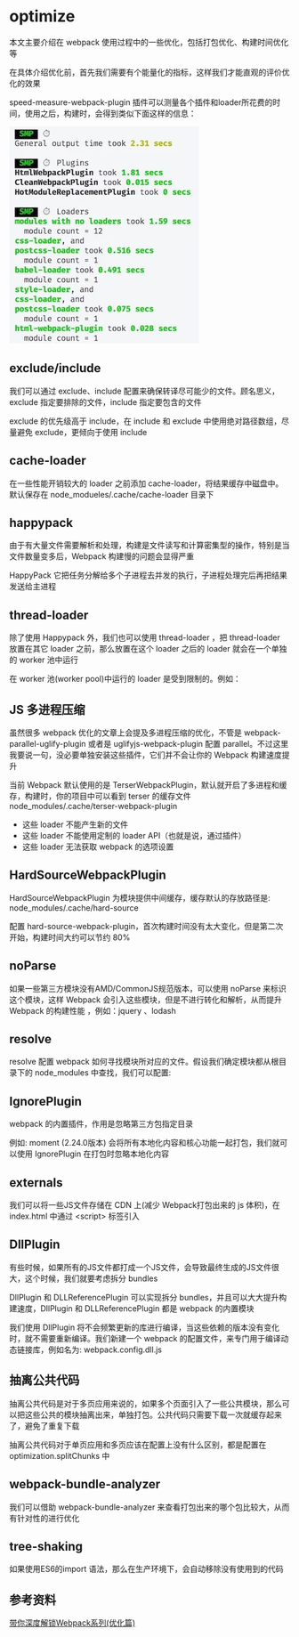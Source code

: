 # optimize

本文主要介绍在 webpack 使用过程中的一些优化，包括打包优化、构建时间优化等

在具体介绍优化前，首先我们需要有个能量化的指标，这样我们才能直观的评价优化的效果

speed-measure-webpack-plugin 插件可以测量各个插件和loader所花费的时间，使用之后，构建时，会得到类似下面这样的信息：

![speed-measure](./img/optimize/1.png)

## exclude/include

我们可以通过 exclude、include 配置来确保转译尽可能少的文件。顾名思义，exclude 指定要排除的文件，include 指定要包含的文件

exclude 的优先级高于 include，在 include 和 exclude 中使用绝对路径数组，尽量避免 exclude，更倾向于使用 include

## cache-loader

在一些性能开销较大的 loader 之前添加 cache-loader，将结果缓存中磁盘中。默认保存在 node_modueles/.cache/cache-loader 目录下

## happypack

由于有大量文件需要解析和处理，构建是文件读写和计算密集型的操作，特别是当文件数量变多后，Webpack 构建慢的问题会显得严重

HappyPack 它把任务分解给多个子进程去并发的执行，子进程处理完后再把结果发送给主进程

## thread-loader

除了使用 Happypack 外，我们也可以使用 thread-loader ，把 thread-loader 放置在其它 loader 之前，那么放置在这个 loader 之后的 loader 就会在一个单独的 worker 池中运行

在 worker 池(worker pool)中运行的 loader 是受到限制的。例如：

## JS 多进程压缩

虽然很多 webpack 优化的文章上会提及多进程压缩的优化，不管是 webpack-parallel-uglify-plugin 或者是 uglifyjs-webpack-plugin 配置 parallel。不过这里我要说一句，没必要单独安装这些插件，它们并不会让你的 Webpack 构建速度提升

当前 Webpack 默认使用的是 TerserWebpackPlugin，默认就开启了多进程和缓存，构建时，你的项目中可以看到 terser 的缓存文件 node_modules/.cache/terser-webpack-plugin

* 这些 loader 不能产生新的文件
* 这些 loader 不能使用定制的 loader API（也就是说，通过插件）
* 这些 loader 无法获取 webpack 的选项设置

## HardSourceWebpackPlugin

HardSourceWebpackPlugin 为模块提供中间缓存，缓存默认的存放路径是: node_modules/.cache/hard-source

配置 hard-source-webpack-plugin，首次构建时间没有太大变化，但是第二次开始，构建时间大约可以节约 80%

## noParse

如果一些第三方模块没有AMD/CommonJS规范版本，可以使用 noParse 来标识这个模块，这样 Webpack 会引入这些模块，但是不进行转化和解析，从而提升 Webpack 的构建性能 ，例如：jquery 、lodash

## resolve

resolve 配置 webpack 如何寻找模块所对应的文件。假设我们确定模块都从根目录下的 node_modules 中查找，我们可以配置:

## IgnorePlugin

webpack 的内置插件，作用是忽略第三方包指定目录

例如: moment (2.24.0版本) 会将所有本地化内容和核心功能一起打包，我们就可以使用 IgnorePlugin 在打包时忽略本地化内容

## externals

我们可以将一些JS文件存储在 CDN 上(减少 Webpack打包出来的 js 体积)，在 index.html 中通过 \<script\> 标签引入

## DllPlugin

有些时候，如果所有的JS文件都打成一个JS文件，会导致最终生成的JS文件很大，这个时候，我们就要考虑拆分 bundles

DllPlugin 和 DLLReferencePlugin 可以实现拆分 bundles，并且可以大大提升构建速度，DllPlugin 和 DLLReferencePlugin 都是 webpack 的内置模块

我们使用 DllPlugin 将不会频繁更新的库进行编译，当这些依赖的版本没有变化时，就不需要重新编译。我们新建一个 webpack 的配置文件，来专门用于编译动态链接库，例如名为: webpack.config.dll.js

## 抽离公共代码

抽离公共代码是对于多页应用来说的，如果多个页面引入了一些公共模块，那么可以把这些公共的模块抽离出来，单独打包。公共代码只需要下载一次就缓存起来了，避免了重复下载

抽离公共代码对于单页应用和多页应该在配置上没有什么区别，都是配置在 optimization.splitChunks 中

## webpack-bundle-analyzer

我们可以借助 webpack-bundle-analyzer 来查看打包出来的哪个包比较大，从而有针对性的进行优化

## tree-shaking

如果使用ES6的import 语法，那么在生产环境下，会自动移除没有使用到的代码

## 参考资料

[带你深度解锁Webpack系列(优化篇)](https://juejin.im/post/5e6cfdc85188254913107c1f)
